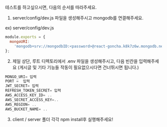 테스트를 하고싶으시면, 다음의 순서를 따라주세요.

1. server/config/dev.js 파일을 생성해주시고 mongodb를 연결해주세요.

ex) server/config/dev.js

```js
module.exports = {
  mongoURI:
    'mongodb+srv://mongodbID:<password>@react-goncha.k8k7z6w.mongodb.net/',
};
```

2. 제일 상단, 루트 디렉토리에서 .env 파일을 생성해주시고,
   다음 빈칸을 입력해주세요
   (게시글 및 기타 기능들 작동이 필요없으시다면 건너뛰시면 됩니다.)

```js
MONGO_URI= 입력
PORT =  입력
JWT_SECRET= 입력
REFRESH_TOKEN_SECRET= 입력
AWS_ACCESS_KEY_ID= ..
AWS_SECRET_ACCESS_KEY=..
AWS_REGION= ..
AWS_BUCKET_NAME= ..
```

3. client / server 폴더 각각 npm install후 실행해주세요!
